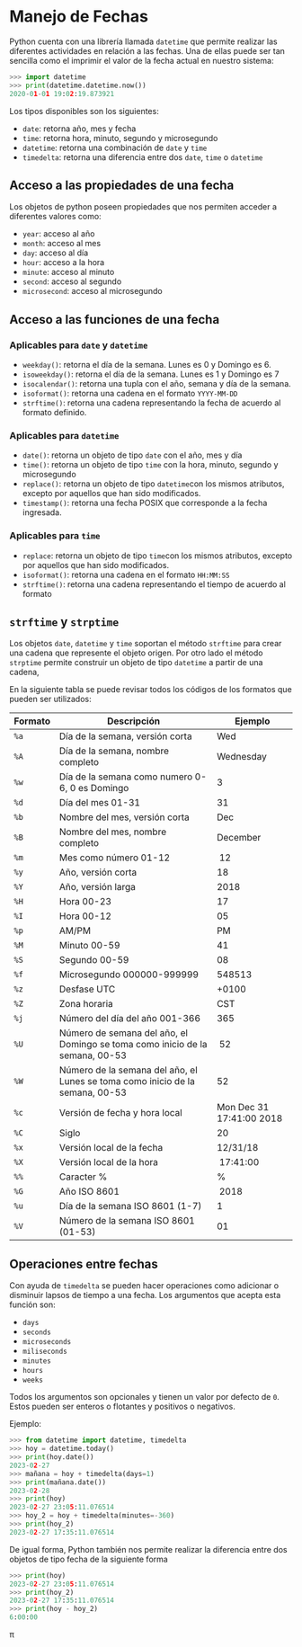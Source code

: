# Manejo de Fechas

Python cuenta con una librería llamada `datetime` que permite realizar las
diferentes actividades en relación a las fechas. Una de ellas puede ser tan
sencilla como el imprimir el valor de la fecha actual en nuestro sistema:

```python
>>> import datetime
>>> print(datetime.datetime.now())
2020-01-01 19:02:19.873921
```

Los tipos disponibles son los siguientes:
- `date`: retorna año, mes y fecha
- `time`: retorna hora, minuto, segundo y microsegundo
- `datetime`: retorna una combinación de `date` y `time`
- `timedelta`: retorna una diferencia entre dos `date`, `time` o `datetime`

## Acceso a las propiedades de una fecha
Los objetos de python poseen propiedades que nos permiten acceder a diferentes
valores como:
- `year`: acceso al año
- `month`: acceso al mes
- `day`: acceso al día
- `hour`: acceso a la hora
- `minute`: acceso al minuto
- `second`: acceso al segundo
- `microsecond`: acceso al microsegundo

## Acceso a las funciones de una fecha
### Aplicables para `date` y `datetime`
- `weekday()`: retorna el día de la semana. Lunes es 0 y Domingo es 6.
- `isoweekday()`: retorna el día de la semana. Lunes es 1 y Domingo es 7
- `isocalendar()`: retorna una tupla con el año, semana y día de la semana.
- `isoformat()`: retorna una cadena en el formato `YYYY-MM-DD`
- `strftime()`: retorna una cadena representando la fecha de acuerdo al formato
definido.

### Aplicables para `datetime`
- `date()`: retorna un objeto de tipo `date` con el año, mes y día
- `time()`: retorna un objeto de tipo `time` con la hora, minuto, segundo y
microsegundo
- `replace()`: retorna un objeto de tipo `datetime`con los mismos atributos,
excepto por aquellos que han sido modificados.
- `timestamp()`: retorna una fecha POSIX que corresponde a la fecha ingresada.

### Aplicables para `time`
- `replace`: retorna un objeto de tipo `time`con los mismos atributos, excepto
por aquellos que han sido modificados.
- `isoformat()`: retorna una cadena en el formato `HH:MM:SS`
- `strftime()`: retorna una cadena representando el tiempo de acuerdo al formato


## `strftime` y `strptime`

Los objetos `date`, `datetime` y `time` soportan el método `strftime` para crear
una cadena que represente el objeto origen. Por otro lado el método `strptime`
permite construir un objeto de tipo `datetime` a partir de una cadena,

En la siguiente tabla se puede  revisar todos los códigos de los formatos que
pueden ser utilizados:

| **Formato** | **Descripción** | **Ejemplo** |
|-------------|-----------------|-------------|
| `%a` | Día de la semana, versión corta | Wed
| `%A` | Día de la semana, nombre completo | Wednesday
| `%w` | Día de la semana como numero 0-6, 0 es Domingo | 3
| `%d` | Día del mes 01-31 | 31
| `%b` | Nombre del mes, versión corta | Dec
| `%B` | Nombre del mes, nombre completo | December
| `%m` | Mes como número 01-12 | 12
| `%y` | Año, versión corta | 18
| `%Y` | Año, versión larga | 2018
| `%H` | Hora 00-23 | 17
| `%I` | Hora 00-12 | 05
| `%p` | AM/PM | PM
| `%M` | Minuto 00-59 | 41
| `%S` | Segundo 00-59 | 08
| `%f` | Microsegundo 000000-999999 | 548513
| `%z` | Desfase UTC | +0100
| `%Z` | Zona horaria | CST
| `%j` | Número del día del año 001-366 | 365
| `%U` | Número de semana del año, el Domingo se toma como inicio de la semana, 00-53 | 52
| `%W` | Número de la semana del año, el Lunes se toma como inicio de la semana, 00-53 | 52
| `%c` | Versión de fecha y hora local | Mon Dec 31 17:41:00 2018
| `%C` | Siglo | 20
| `%x` | Versión local de la fecha | 12/31/18
| `%X` | Versión local de la hora | 17:41:00
| `%%` | Caracter % | %
| `%G` | Año ISO 8601 | 2018
| `%u` | Día de la semana ISO 8601 (1-7) | 1
| `%V` | Número de la semana ISO 8601 (01-53) | 01


## Operaciones entre fechas
Con ayuda de `timedelta` se pueden hacer operaciones como adicionar o disminuir
lapsos de tiempo a una fecha. Los argumentos que acepta esta función son: 
- `days`
- `seconds`
- `microseconds`
- `miliseconds`
- `minutes`
- `hours`
- `weeks`

Todos los argumentos son opcionales y tienen un valor por defecto de `0`. Estos
pueden ser enteros o flotantes y positivos o negativos.

Ejemplo:

```python
>>> from datetime import datetime, timedelta
>>> hoy = datetime.today()
>>> print(hoy.date())
2023-02-27
>>> mañana = hoy + timedelta(days=1)
>>> print(mañana.date())
2023-02-28
>>> print(hoy)
2023-02-27 23:05:11.076514
>>> hoy_2 = hoy + timedelta(minutes=-360)
>>> print(hoy_2)
2023-02-27 17:35:11.076514
```

De igual forma, Python también nos permite realizar la diferencia entre dos
objetos de tipo fecha de la siguiente forma

```python
>>> print(hoy)
2023-02-27 23:05:11.076514
>>> print(hoy_2)
2023-02-27 17:35:11.076514
>>> print(hoy - hoy_2)
6:00:00
```
π
